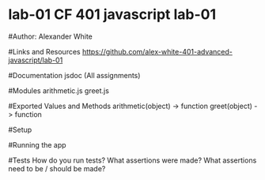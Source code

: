 # lab-01 CF 401 javascript lab-01

#Author:
Alexander White

#Links and Resources
https://github.com/alex-white-401-advanced-javascript/lab-01

#Documentation
jsdoc (All assignments)

#Modules
arithmetic.js
greet.js

#Exported Values and Methods
arithmetic(object) -> function
greet(object) -> function

#Setup

#Running the app

#Tests
How do you run tests?
What assertions were made?
What assertions need to be / should be made?
